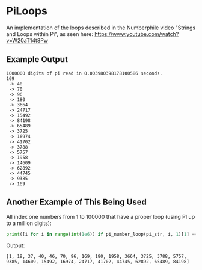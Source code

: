 # PiLoops
An implementation of the loops described in the Numberphile video "Strings and Loops within Pi", as seen here:
https://www.youtube.com/watch?v=W20aT14t8Pw



## Example Output
```
1000000 digits of pi read in 0.003980398178100586 seconds.
169
 -> 40
 -> 70
 -> 96
 -> 180
 -> 3664
 -> 24717
 -> 15492
 -> 84198
 -> 65489
 -> 3725
 -> 16974
 -> 41702
 -> 3788
 -> 5757
 -> 1958
 -> 14609
 -> 62892
 -> 44745
 -> 9385
 -> 169
 ```

## Another Example of This Being Used
All index one numbers from 1 to 100000 that have a proper loop (using PI up to a million digits):
```python
print([i for i in range(int(1e6)) if pi_number_loop(pi_str, i, 1)[1] == 1])
```
Output:
```
[1, 19, 37, 40, 46, 70, 96, 169, 180, 1958, 3664, 3725, 3788, 5757, 9385, 14609, 15492, 16974, 24717, 41702, 44745, 62892, 65489, 84198]
```

